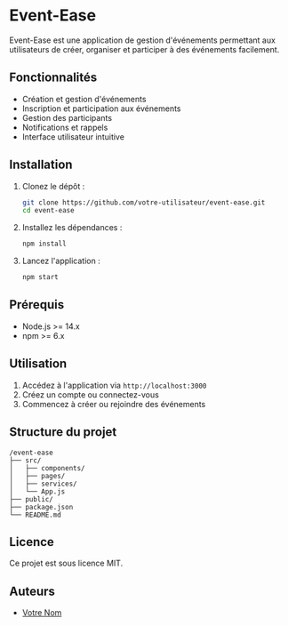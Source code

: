 # Event-Ease

Event-Ease est une application de gestion d'événements permettant aux utilisateurs de créer, organiser et participer à des événements facilement.

## Fonctionnalités

- Création et gestion d'événements
- Inscription et participation aux événements
- Gestion des participants
- Notifications et rappels
- Interface utilisateur intuitive

## Installation

1. Clonez le dépôt :
    ```bash
    git clone https://github.com/votre-utilisateur/event-ease.git
    cd event-ease
    ```
2. Installez les dépendances :
    ```bash
    npm install
    ```
3. Lancez l'application :
    ```bash
    npm start
    ```

## Prérequis

- Node.js >= 14.x
- npm >= 6.x

## Utilisation

1. Accédez à l'application via `http://localhost:3000`
2. Créez un compte ou connectez-vous
3. Commencez à créer ou rejoindre des événements

## Structure du projet

```
/event-ease
├── src/
│   ├── components/
│   ├── pages/
│   ├── services/
│   └── App.js
├── public/
├── package.json
└── README.md
```

## Licence

Ce projet est sous licence MIT.

## Auteurs

- [Votre Nom](https://github.com/votre-utilisateur)
